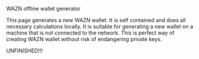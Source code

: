 WAZN offline wallet generator

This page generates a new WAZN wallet. It is self contained and does all necessary calculations locally. It is suitable for generating a new wallet on a machine that is not connected to the network. This is perfect way of creating WAZN wallet without risk of endangering private keys.

UNFINISHED!!!
